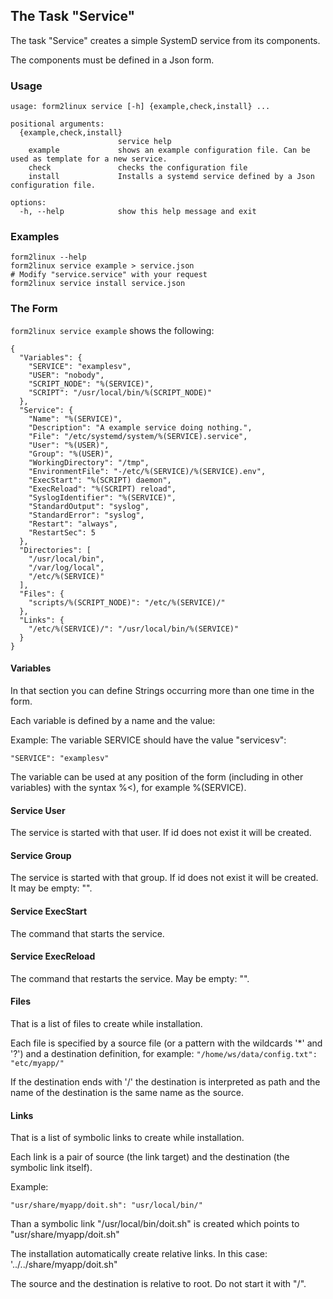 ## The Task "Service"

The task "Service" creates a simple SystemD service from its components.

The components must be defined in a Json form.

### Usage
```
usage: form2linux service [-h] {example,check,install} ...

positional arguments:
  {example,check,install}
                        service help
    example             shows an example configuration file. Can be used as template for a new service.
    check               checks the configuration file
    install             Installs a systemd service defined by a Json configuration file.

options:
  -h, --help            show this help message and exit
```

### Examples
```
form2linux --help
form2linux service example > service.json
# Modify "service.service" with your request
form2linux service install service.json
```

### The Form
<code>form2linux service example</code> shows the following:
```
{
  "Variables": {
    "SERVICE": "examplesv",
    "USER": "nobody",
    "SCRIPT_NODE": "%(SERVICE)",
    "SCRIPT": "/usr/local/bin/%(SCRIPT_NODE)"
  },
  "Service": {
    "Name": "%(SERVICE)",
    "Description": "A example service doing nothing.",
    "File": "/etc/systemd/system/%(SERVICE).service",
    "User": "%(USER)",
    "Group": "%(USER)",
    "WorkingDirectory": "/tmp",
    "EnvironmentFile": "-/etc/%(SERVICE)/%(SERVICE).env",
    "ExecStart": "%(SCRIPT) daemon",
    "ExecReload": "%(SCRIPT) reload",
    "SyslogIdentifier": "%(SERVICE)",
    "StandardOutput": "syslog",
    "StandardError": "syslog",
    "Restart": "always",
    "RestartSec": 5
  },
  "Directories": [
    "/usr/local/bin",
    "/var/log/local",
    "/etc/%(SERVICE)"
  ],
  "Files": {
    "scripts/%(SCRIPT_NODE)": "/etc/%(SERVICE)/"
  },
  "Links": {
    "/etc/%(SERVICE)/": "/usr/local/bin/%(SERVICE)"
  }
}
```

#### Variables
In that section you can define Strings occurring more than one time in the form.

Each variable is defined by a name and the value:

Example: The variable SERVICE should have the value "servicesv":

```
"SERVICE": "examplesv"
```
The variable can be used at any position of the form (including in other variables) 
with the syntax %&lt;<name>), for example %(SERVICE).

#### Service User

The service is started with that user. If id does not exist it will be created.

#### Service Group

The service is started with that group. If id does not exist it will be created.
It may be empty: "".

#### Service ExecStart

The command that starts the service.

#### Service ExecReload

The command that restarts the service. May be empty: "".

#### Files
That is a list of files to create while installation.

Each file is specified by a source file (or a pattern with the wildcards '*' and '?')
and a destination definition, for example: <code>"/home/ws/data/config.txt": "etc/myapp/"</code>

If the destination ends with '/' the destination is interpreted as path and
the name of the destination is the same name as the source.

#### Links
That is a list of symbolic links to create while installation.

Each link is a pair of source (the link target) and the destination (the symbolic link itself).

Example:
```
"usr/share/myapp/doit.sh": "usr/local/bin/"
```
Than a symbolic link "/usr/local/bin/doit.sh" is created which points to "usr/share/myapp/doit.sh"

The installation automatically create relative links. In this case: '../../share/myapp/doit.sh"

The source and the destination is relative to root. Do not start it with "/".


